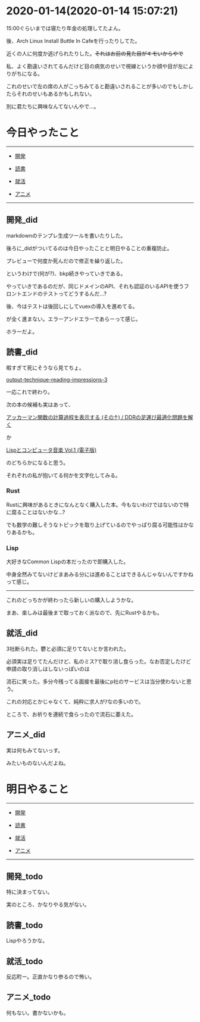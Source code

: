 # 2020-01-14(2020-01-14 15:07:21)

15:00ぐらいまでは寝たり年金の処理してたよん。

後、Arch Linux Install Buttle In Cafeを行ったりしてた。

近くの人に何度か逃げられたりした。~~それはお前の見た目がキモいからやで~~

私、よく勘違いされてるんだけど目の病気のせいで視線というか顔や目が左によりがちになる。

これのせいで左の席の人がこっちみてると勘違いされることが多いのでもしかしたらそれのせいもあるかもしれない。

別に君たちに興味なんてないんやで...。

# 今日やったこと

---

* [開発](#開発_did)

* [読書](#読書_did)

* [就活](#就活_did)

* [アニメ](#アニメ_did)


---

## 開発_did

markdownのテンプレ生成ツールを書いたりした。

後ろに_didがついてるのは今日やったことと明日やることの重複防止。

プレビューで何度か死んだので修正を繰り返した。

というわけで(何が?)、bkp続きやっていきである。

やっていきであるのだが、同じドメインのAPI、それも認証のいるAPIを使うフロントエンドのテストってどうするんだ...?

後、今はテストは後回しにしてvuexの導入を進めてる。

が全く進まない。エラーアンドエラーであらーって感じ。

ホラーだよ。

## 読書_did

暇すぎて死にそうなら見てちょ。

[output-technique-reading-impressions-3](https://blog.londone.net/page?id=130)

一応これで終わり。

次の本の候補も実はあって、

[アッカーマン関数の計算過程を表示する (その↑) / DDRの足運び最適化問題を解く](https://booth.pm/ja/items/1575590)

か

[Lispとコンピュータ音楽 Vol.1 (電子版)](https://booth.pm/ja/items/1575612)

のどちらかになると思う。

それぞれの私が抱いてる何かを文字化してみる。

### Rust

Rustに興味があるときになんとなく購入した本。今もないわけではないので特に腐ることはないかな...?

でも数学の難しそうなトピックを取り上げているのでやっぱり腐る可能性はかなりあるかも。

### Lisp

大好きなCommon Lispの本だったので即購入した。

中身全然みてないけどまあみる分には進めることはできるんじゃないんですかねって感じ。

---

これのどっちかが終わったら新しいの購入しようかな。

まあ、楽しみは最後まで取っておく派なので、先にRustやるかも。

## 就活_did

3社断られた。鬱と必須に足りてないとか言われた。

必須実は足りてたんだけど、私のミス?で取り消し食らった。なお否定したけど申請の取り消しはしないっぽいのは

流石に笑った。多分今残ってる面接を最後にp社のサービスは当分使わないと思う。

これの対応とかじゃなくて、純粋に求人がｱなの多いので。

ところで、お祈りを連続で食らったので流石に萎えた。

## アニメ_did

実は何もみてないっす。

みたいものないんだよね。

# 明日やること

---

* [開発](#開発_todo)

* [読書](#読書_todo)

* [就活](#就活_todo)

* [アニメ](#アニメ_todo)


---

## 開発_todo

特に決まってない。

実のところ、かなりやる気がない。

## 読書_todo

Lispやろうかな。

## 就活_todo

反応町ー。正直かなり参るので怖い。

## アニメ_todo

何もない。書かないかも。
